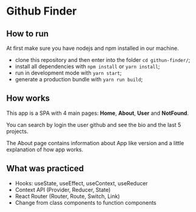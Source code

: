 # Github Finder

## How to run

At first make sure you have nodejs and npm installed in our machine.

- clone this repository and then enter into the folder `cd githun-finder/`;
- install all dependencies with `npm install` or `yarn install`;
- run in development mode with `yarn start`;
- generate a production bundle with `yarn run build`;

## How works

This app is a SPA with 4 main pages: **Home**, **About**, **User** and **NotFound**.

You can search by login the user github and see the bio and the last 5 projects.

The About page contains information about App like version and a little explanation of how app works.

## What was practiced

- Hooks: useState, useEffect, useContext, useReducer
- Context API (Provider, Reducer, State)
- React Router (Router, Route, Switch, Link)
- Change from class components to function components
